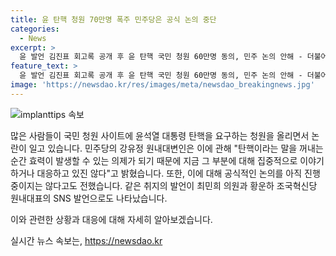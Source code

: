 ```yaml
---
title: 윤 탄핵 청원 70만명 폭주 민주당은 공식 논의 중단
categories:
  - News
excerpt: >
  윤 발언 김진표 회고록 공개 후 윤 탄핵 국민 청원 60만명 동의, 민주 논의 안해 - 더불어민주당은 윤석열 대통령 탄핵 요구 청원과 관련해 공식 의제로 다뤄지진 않는다고 밝혔다. 국민동의청원 사이트는 70만명 이상 동의하며 사이트 접속이 지연되는 가운데, 의원들은 법사위 회부 요건이 충족됐다고 언급하며 관련 발언을 했다. 해당 상황에서 더불어민주당과 국민의힘이 상대적 입장을 취하고 있음을 강조한다.
feature_text: >
  윤 발언 김진표 회고록 공개 후 윤 탄핵 국민 청원 60만명 동의, 민주 논의 안해 - 더불어민주당은 윤석열 대통령 탄핵 요구 청원과 관련해 공식 의제로 다뤄지진 않는다고 밝혔다. 국민동의청원 사이트는 70만명 이상 동의하며 사이트 접속이 지연되는 가운데, 의원들은 법사위 회부 요건이 충족됐다고 언급하며 관련 발언을 했다. 해당 상황에서 더불어민주당과 국민의힘이 상대적 입장을 취하고 있음을 강조한다.
image: 'https://newsdao.kr/res/images/meta/newsdao_breakingnews.jpg'
---
```


<p><img src="https://newsdao.kr/res/images/meta/newsdao_breakingnews.jpg" alt="implanttips 속보" /></p>

<p>많은 사람들이 국민 청원 사이트에 윤석열 대통령 탄핵을 요구하는 청원을 올리면서 논란이 일고 있습니다. 민주당의 강유정 원내대변인은 이에 관해 "탄핵이라는 말을 꺼내는 순간 효력이 발생할 수 있는 의제가 되기 때문에 지금 그 부분에 대해 집중적으로 이야기하거나 대응하고 있진 않다"고 밝혔습니다. 또한, 이에 대해 공식적인 논의를 아직 진행 중이지는 않다고도 전했습니다. 같은 취지의 발언이 최민희 의원과 황운하 조국혁신당 원내대표의 SNS 발언으로도 나타났습니다.</p>

<p>이와 관련한 상황과 대응에 대해 자세히 알아보겠습니다.</p>
실시간 뉴스 속보는, <a href="https://newsdao.kr" rel="dofollow">https://newsdao.kr</a>


